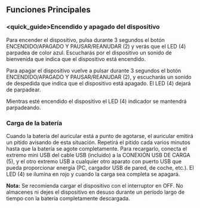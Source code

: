 ## Funciones Principales

### <quick_guide>Encendido y apagado del dispositivo

Para encender el dispositivo, pulsa durante 3 segundos el botón ENCENDIDO/APAGADO Y PAUSAR/REANUDAR (2) y verás que el LED (4) parpadea de color azul. Escucharás por el dispositivo un sonido de bienvenida que indica que el dispositivo está encendido.

Para apagar el dispositivo vuelve a pulsar durante 3 segundos el botón ENCENDIDO/APAGADO Y PAUSAR/REANUDAR (2),  y escucharás un sonido de despedida que indica que el dispositivo está apagado. El LED  (4) dejará de parpadear.

Mientras esté encendido el dispositivo el LED (4) indicador se mantendrá parpadeando.

### Carga de la batería

Cuando la batería del auricular está a punto de agotarse, el auricular emitirá un pitido avisando de esta situación. Repetirá el pitido cada varios minutos hasta que la batería se agote completamente. Para recargarlo, conecta el extremo mini USB del cable USB (incluido) a la CONEXIÓN USB DE CARGA (5), y el otro extremo USB a cualquier otro aparato con puerto USB que pueda proporcionar energía (PC, cargador USB de pared, de coche, etc.). El LED (4) se ilumina en rojo y cuando la carga sea completa se apagará.

**Nota:** Se recomienda cargar el dispositivo con el interruptor en OFF. No almacenes ni dejes el dispositivo en desuso durante un período largo de tiempo con la batería completamente descargada.
